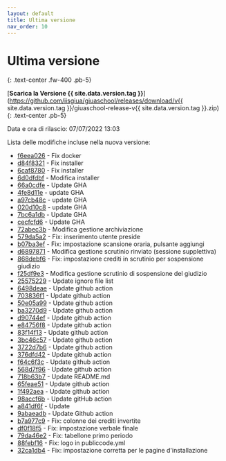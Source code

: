 ```yaml
---
layout: default
title: Ultima versione
nav_order: 10
---
```


# Ultima versione
{: .text-center .fw-400 .pb-5}

[**Scarica la Versione {{ site.data.version.tag }}**](https://github.com/iisgiua/giuaschool/releases/download/v{{ site.data.version.tag }}/giuaschool-release-v{{ site.data.version.tag }}.zip)
{: .text-center .pb-5}

Data e ora di rilascio: 07/07/2022 13:03

Lista delle modifiche incluse nella nuova versione:

- [f6eea026](http://github.com/iisgiua/giuaschool/commit/f6eea0260f88b39f9a4d2cd33f931eedd133259a) - Fix docker
- [d84f8321](http://github.com/iisgiua/giuaschool/commit/d84f8321e75247e8402841658121971db1da91dd) - Fix installer
- [6caf8780](http://github.com/iisgiua/giuaschool/commit/6caf8780e8c388487dea2afc02da78af4fa3ae0e) - Fix installer
- [6d0dfdbf](http://github.com/iisgiua/giuaschool/commit/6d0dfdbf7f1a02ee9f343f8bfd0e93d7b79e0ca4) - Modifica installer
- [66a0cdfe](http://github.com/iisgiua/giuaschool/commit/66a0cdfe4d3232bc639bf8b871da84b7a909ded7) - Update GHA
- [4fe8d11e](http://github.com/iisgiua/giuaschool/commit/4fe8d11e63965c8e38898755f919bb857da10b03) - update GHA
- [a97cb48c](http://github.com/iisgiua/giuaschool/commit/a97cb48c70a8d91d2d0c5b724ba2060b1b89c8a8) - update GHA
- [020d10c8](http://github.com/iisgiua/giuaschool/commit/020d10c83b697ec00c0e5777ccda14940d04e31e) - update GHA
- [7bc6a1db](http://github.com/iisgiua/giuaschool/commit/7bc6a1db2712b4e29c21472f1006de4b90415456) - Update GHA
- [cecfcfd6](http://github.com/iisgiua/giuaschool/commit/cecfcfd67d60ad684af71905537108ac210418a2) - Update GHA
- [72abec3b](http://github.com/iisgiua/giuaschool/commit/72abec3b9f2ac0699475a73f1913aaf64b16ebe3) - Modifica gestione archiviazione
- [579da5a2](http://github.com/iisgiua/giuaschool/commit/579da5a23134ddc176f0870d5b65151d8a939192) - Fix: inserimento utente preside
- [b07ba3ef](http://github.com/iisgiua/giuaschool/commit/b07ba3ef4b79c8d1645816a2108bc3885e86e6cd) - Fix: impostazione scansione oraria, pulsante aggiungi
- [d6897871](http://github.com/iisgiua/giuaschool/commit/d689787193bff9e3141716f8fe05874ab082c13c) - Modifica gestione scrutinio rinviato (sessione supplettiva)
- [868debf6](http://github.com/iisgiua/giuaschool/commit/868debf6f4e5f6e46f8e61dab972b7ff13e37156) - Fix: impostazione crediti in scrutinio per sospensione giudizio
- [f25df9e3](http://github.com/iisgiua/giuaschool/commit/f25df9e30da949aa015aeb94e9a417ffd6e407d1) - Modifica gestione scrutinio di sospensione del giudizio
- [25575229](http://github.com/iisgiua/giuaschool/commit/255752292d2ffc2bebb15ead40941d06f16bc14f) - Update ignore file list
- [6498deae](http://github.com/iisgiua/giuaschool/commit/6498deae07fb4e52333564933329a004f3359995) - Update github action
- [703836f1](http://github.com/iisgiua/giuaschool/commit/703836f17c302b45b926b70dfebbfafc45374465) - Update github action
- [50e05a99](http://github.com/iisgiua/giuaschool/commit/50e05a998d73796cde768c0a7e3dabef8e693ed2) - Update github action
- [ba3270d9](http://github.com/iisgiua/giuaschool/commit/ba3270d96d4a4757dfd96b70f85cd1d26124da33) - Update github action
- [d90744ef](http://github.com/iisgiua/giuaschool/commit/d90744ef15cabffe1cb4f1ec2d3e279da4588885) - Update github action
- [e84756f8](http://github.com/iisgiua/giuaschool/commit/e84756f8aef02df34f18a266092c7b18d07d9d13) - Update github action
- [83f14f13](http://github.com/iisgiua/giuaschool/commit/83f14f13169f563b0d2e414226228217badcefab) - Update github action
- [3bc46c57](http://github.com/iisgiua/giuaschool/commit/3bc46c57049d319aba30e2e3a4c1ee51f1f7302e) - Update github action
- [3722d7b6](http://github.com/iisgiua/giuaschool/commit/3722d7b660e419196e43f4d864939ef0f0f335d6) - Update github action
- [376dfd42](http://github.com/iisgiua/giuaschool/commit/376dfd425f908387c7ab49eb35fcb5b30e0a35b6) - Update github action
- [f64c6f3c](http://github.com/iisgiua/giuaschool/commit/f64c6f3c526172838f3455c7209a5cf69c2bbc46) - Update github action
- [568d7f96](http://github.com/iisgiua/giuaschool/commit/568d7f96de9c83fae3e94bc35fe2f7e45f62be4a) - Update github action
- [718b63b7](http://github.com/iisgiua/giuaschool/commit/718b63b72d83d1627c4540520509d1449b002813) - Update README.md
- [65feae51](http://github.com/iisgiua/giuaschool/commit/65feae511c2c5b755471ae55f79a69497cdd9c5e) - Update github action
- [1f492aea](http://github.com/iisgiua/giuaschool/commit/1f492aeaf048d1742c4f35fd264b7fa5070c3d1d) - Update github action
- [98accf6b](http://github.com/iisgiua/giuaschool/commit/98accf6b2298a65523320fe5ad348552e249d469) - Update gitHub action
- [a841df6f](http://github.com/iisgiua/giuaschool/commit/a841df6ff902886f1168c17358c8be445925a2c1) - Update
- [9abaeadb](http://github.com/iisgiua/giuaschool/commit/9abaeadb0c088bef77d513115ba991f0239a24cb) - Update Github action
- [b7a977c9](http://github.com/iisgiua/giuaschool/commit/b7a977c97dcb3c75a17035dbbf02bc6a8c5c70a3) - Fix: colonne dei crediti invertite
- [df0f18f5](http://github.com/iisgiua/giuaschool/commit/df0f18f5be600db44cb776fc109c8e0a50745789) - Fix: impostazione verbale finale
- [79da46e2](http://github.com/iisgiua/giuaschool/commit/79da46e2277fa5424718b218d970fbf8036f1b74) - Fix: tabellone primo periodo
- [88febf16](http://github.com/iisgiua/giuaschool/commit/88febf167223958f7f134679123c6a2ff65b65a6) - Fix: logo in publiccode.yml
- [32ca1db4](http://github.com/iisgiua/giuaschool/commit/32ca1db4b7e334c2b8e35307c23e05c27b256df9) - Fix: impostazione corretta per le pagine d'installazione
